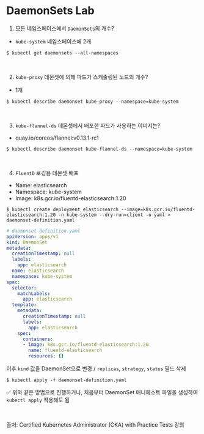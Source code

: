 # DaemonSets Lab

1. 모든 네임스페이스에서 `DaemonSets`의 개수?

- `kube-system` 네임스페이스에  2개

```
$ kubectl get daemonsets --all-namespaces
```

<br>

2. `kube-proxy` 데몬셋에 의해 파드가 스케줄링된 노드의 개수?

- 1개

```
$ kubectl describe daemonset kube-proxy --namespace=kube-system
```

<br>

3. `kube-flannel-ds` 데몬셋에서 배포한 파드가 사용하는 이미지는?

- quay.io/coreos/flannel:v0.13.1-rc1

```
$ kubectl describe daemonset kube-flannel-ds --namespace=kube-system
```

<br>

4. `FluentD` 로깅용 데몬셋 배포

- 
  Name: elasticsearch
- Namespace: kube-system
- Image: k8s.gcr.io/fluentd-elasticsearch:1.20

```
$ kubectl create deployment elasticsearch --image=k8s.gcr.io/fluentd-elasticsearch:1.20 -n kube-system --dry-run=client -o yaml > daemonset-definition.yaml
```

```yaml
# daemonset-definition.yaml
apiVersion: apps/v1
kind: DaemonSet
metadata:
  creationTimestamp: null
  labels:
    app: elasticsearch
  name: elasticsearch
  namespace: kube-system
spec:
  selector:
    matchLabels:
      app: elasticsearch
  template:
    metadata:
      creationTimestamp: null
      labels:
        app: elasticsearch
    spec:
      containers:
      - image: k8s.gcr.io/fluentd-elasticsearch:1.20
        name: fluentd-elasticsearch
        resources: {}
```

이후 `kind` 값을 DaemonSet으로 변경 / `replicas`, `strategy`, `status` 필드 삭제

```
$ kubectl apply -f daemonset-definition.yaml
```

:white_check_mark: 위와 같은 방법으로 진행하거나, 처음부터 DaemonSet 매니페스트 파일을 생성하여 `kubectl apply` 적용해도 됨

<br>

출처: Certified Kubernetes Administrator (CKA) with Practice Tests 강의


